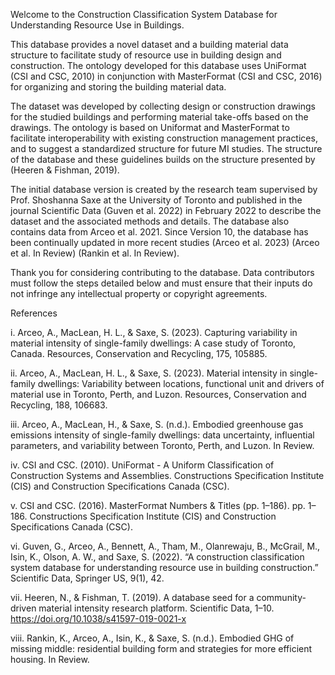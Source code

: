 Welcome to the Construction Classification System Database for Understanding Resource Use in Buildings.

This database provides a novel dataset and a building material data structure to facilitate study of resource use in building design and construction. The ontology developed for this database uses UniFormat (CSI and CSC, 2010) in conjunction with MasterFormat (CSI and CSC, 2016) for organizing and storing the building material data.

The dataset was developed by collecting design or construction drawings for the studied buildings and performing material take-offs based on the drawings. The ontology is based on Uniformat and MasterFormat to facilitate interoperability with existing construction management practices, and to suggest a standardized structure for future MI studies. The structure of the database and these guidelines builds on the structure presented by (Heeren & Fishman, 2019).

The initial database version is created by the research team supervised by Prof. Shoshanna Saxe at the University of Toronto and published in the journal Scientific Data (Guven et al. 2022) in February 2022 to describe the dataset and the associated methods and details. The database also contains data from Arceo et al. 2021. Since Version 10, the database has been continually updated in more recent studies (Arceo et al. 2023) (Arceo et al. In Review) (Rankin et al. In Review).

Thank you for considering contributing to the database. Data contributors must follow the steps detailed below and must ensure that their inputs do not infringe any intellectual property or copyright agreements.

References

i. Arceo, A., MacLean, H. L., & Saxe, S. (2023). Capturing variability in material intensity of single-family dwellings: A case study of Toronto, Canada. Resources, Conservation and Recycling, 175, 105885.

ii. Arceo, A., MacLean, H. L., & Saxe, S. (2023). Material intensity in single-family dwellings: Variability between locations, functional unit and drivers of material use in Toronto, Perth, and Luzon. Resources, Conservation and Recycling, 188, 106683.

iii. Arceo, A., MacLean, H., & Saxe, S. (n.d.). Embodied greenhouse gas emissions intensity of single-family dwellings: data uncertainty, influential parameters, and variability between Toronto, Perth, and Luzon. In Review.

iv. CSI and CSC. (2010). UniFormat - A Uniform Classification of Construction Systems and Assemblies. Constructions Specification Institute (CIS) and Construction Specifications Canada (CSC).

v. CSI and CSC. (2016). MasterFormat Numbers & Titles (pp. 1–186). pp. 1–186. Constructions Specification Institute (CIS) and Construction Specifications Canada (CSC).

vi. Guven, G., Arceo, A., Bennett, A., Tham, M., Olanrewaju, B., McGrail, M., Isin, K., Olson, A. W., and Saxe, S. (2022). “A construction classification system database for understanding resource use in building construction.” Scientific Data, Springer US, 9(1), 42.

vii. Heeren, N., & Fishman, T. (2019). A database seed for a community-driven material intensity research platform. Scientific Data, 1–10. https://doi.org/10.1038/s41597-019-0021-x

viii. Rankin, K., Arceo, A., Isin, K., & Saxe, S. (n.d.). Embodied GHG of missing middle: residential building form and strategies for more efficient housing. In Review.
